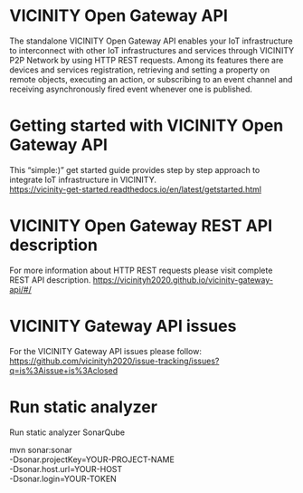 # VICINITY Open Gateway API #
The standalone VICINITY Open Gateway API enables your IoT infrastructure to interconnect with other IoT infrastructures and services through VICINITY P2P Network by using HTTP REST requests. Among its features there are devices and services registration,  retrieving and setting a property on remote objects, executing an action, or subscribing to an event channel and receiving asynchronously fired event whenever one is published.

# Getting started with VICINITY Open Gateway API #
This “simple:)” get started guide provides step by step approach to integrate IoT infrastructure in VICINITY.           
https://vicinity-get-started.readthedocs.io/en/latest/getstarted.html

# VICINITY Open Gateway REST API description #
For more information about HTTP REST requests please visit complete REST API description.
https://vicinityh2020.github.io/vicinity-gateway-api/#/

# VICINITY Gateway API issues #
For the VICINITY Gateway API issues please follow: https://github.com/vicinityh2020/issue-tracking/issues?q=is%3Aissue+is%3Aclosed 

# Run static analyzer

Run static analyzer SonarQube

mvn sonar:sonar \
  -Dsonar.projectKey=YOUR-PROJECT-NAME \
  -Dsonar.host.url=YOUR-HOST \
  -Dsonar.login=YOUR-TOKEN
